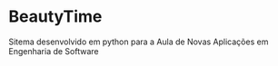 # BeautyTime

Sitema desenvolvido em python para a Aula de Novas Aplicações em Engenharia de Software
